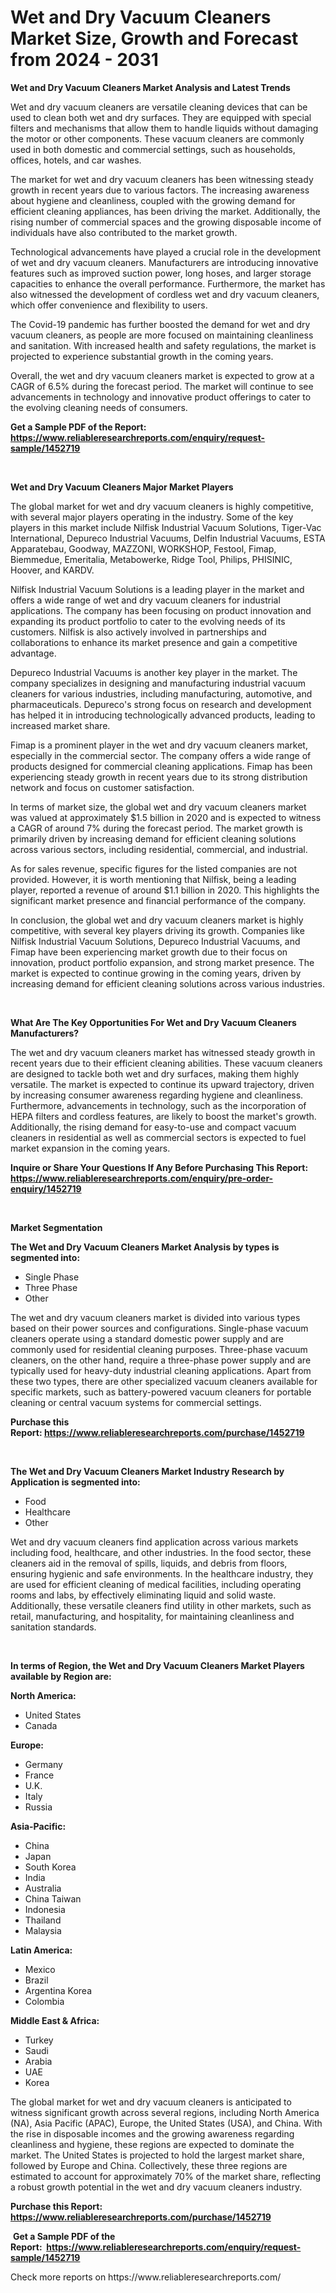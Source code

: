 <p><h1>Wet and Dry Vacuum Cleaners Market Size, Growth and Forecast from 2024 - 2031</h1></p><p><strong>Wet and Dry Vacuum Cleaners Market Analysis and Latest Trends</strong></p>
<p><p>Wet and dry vacuum cleaners are versatile cleaning devices that can be used to clean both wet and dry surfaces. They are equipped with special filters and mechanisms that allow them to handle liquids without damaging the motor or other components. These vacuum cleaners are commonly used in both domestic and commercial settings, such as households, offices, hotels, and car washes.</p><p>The market for wet and dry vacuum cleaners has been witnessing steady growth in recent years due to various factors. The increasing awareness about hygiene and cleanliness, coupled with the growing demand for efficient cleaning appliances, has been driving the market. Additionally, the rising number of commercial spaces and the growing disposable income of individuals have also contributed to the market growth.</p><p>Technological advancements have played a crucial role in the development of wet and dry vacuum cleaners. Manufacturers are introducing innovative features such as improved suction power, long hoses, and larger storage capacities to enhance the overall performance. Furthermore, the market has also witnessed the development of cordless wet and dry vacuum cleaners, which offer convenience and flexibility to users.</p><p>The Covid-19 pandemic has further boosted the demand for wet and dry vacuum cleaners, as people are more focused on maintaining cleanliness and sanitation. With increased health and safety regulations, the market is projected to experience substantial growth in the coming years.</p><p>Overall, the wet and dry vacuum cleaners market is expected to grow at a CAGR of 6.5% during the forecast period. The market will continue to see advancements in technology and innovative product offerings to cater to the evolving cleaning needs of consumers.</p></p>
<p><strong>Get a Sample PDF of the Report:&nbsp; <a href="https://www.reliableresearchreports.com/enquiry/request-sample/1452719">https://www.reliableresearchreports.com/enquiry/request-sample/1452719</a></strong></p>
<p>&nbsp;</p>
<p><strong>Wet and Dry Vacuum Cleaners Major Market Players</strong></p>
<p><p>The global market for wet and dry vacuum cleaners is highly competitive, with several major players operating in the industry. Some of the key players in this market include Nilfisk Industrial Vacuum Solutions, Tiger-Vac International, Depureco Industrial Vacuums, Delfin Industrial Vacuums, ESTA Apparatebau, Goodway, MAZZONI, WORKSHOP, Festool, Fimap, Biemmedue, Emeritalia, Metabowerke, Ridge Tool, Philips, PHISINIC, Hoover, and KARDV.</p><p>Nilfisk Industrial Vacuum Solutions is a leading player in the market and offers a wide range of wet and dry vacuum cleaners for industrial applications. The company has been focusing on product innovation and expanding its product portfolio to cater to the evolving needs of its customers. Nilfisk is also actively involved in partnerships and collaborations to enhance its market presence and gain a competitive advantage.</p><p>Depureco Industrial Vacuums is another key player in the market. The company specializes in designing and manufacturing industrial vacuum cleaners for various industries, including manufacturing, automotive, and pharmaceuticals. Depureco's strong focus on research and development has helped it in introducing technologically advanced products, leading to increased market share.</p><p>Fimap is a prominent player in the wet and dry vacuum cleaners market, especially in the commercial sector. The company offers a wide range of products designed for commercial cleaning applications. Fimap has been experiencing steady growth in recent years due to its strong distribution network and focus on customer satisfaction.</p><p>In terms of market size, the global wet and dry vacuum cleaners market was valued at approximately $1.5 billion in 2020 and is expected to witness a CAGR of around 7% during the forecast period. The market growth is primarily driven by increasing demand for efficient cleaning solutions across various sectors, including residential, commercial, and industrial.</p><p>As for sales revenue, specific figures for the listed companies are not provided. However, it is worth mentioning that Nilfisk, being a leading player, reported a revenue of around $1.1 billion in 2020. This highlights the significant market presence and financial performance of the company.</p><p>In conclusion, the global wet and dry vacuum cleaners market is highly competitive, with several key players driving its growth. Companies like Nilfisk Industrial Vacuum Solutions, Depureco Industrial Vacuums, and Fimap have been experiencing market growth due to their focus on innovation, product portfolio expansion, and strong market presence. The market is expected to continue growing in the coming years, driven by increasing demand for efficient cleaning solutions across various industries.</p></p>
<p>&nbsp;</p>
<p><strong>What Are The Key Opportunities For Wet and Dry Vacuum Cleaners Manufacturers?</strong></p>
<p><p>The wet and dry vacuum cleaners market has witnessed steady growth in recent years due to their efficient cleaning abilities. These vacuum cleaners are designed to tackle both wet and dry surfaces, making them highly versatile. The market is expected to continue its upward trajectory, driven by increasing consumer awareness regarding hygiene and cleanliness. Furthermore, advancements in technology, such as the incorporation of HEPA filters and cordless features, are likely to boost the market's growth. Additionally, the rising demand for easy-to-use and compact vacuum cleaners in residential as well as commercial sectors is expected to fuel market expansion in the coming years.</p></p>
<p><strong>Inquire or Share Your Questions If Any Before Purchasing This Report: <a href="https://www.reliableresearchreports.com/enquiry/pre-order-enquiry/1452719">https://www.reliableresearchreports.com/enquiry/pre-order-enquiry/1452719</a></strong></p>
<p>&nbsp;</p>
<p><strong>Market Segmentation</strong></p>
<p><strong>The Wet and Dry Vacuum Cleaners Market Analysis by types is segmented into:</strong></p>
<p><ul><li>Single Phase</li><li>Three Phase</li><li>Other</li></ul></p>
<p><p>The wet and dry vacuum cleaners market is divided into various types based on their power sources and configurations. Single-phase vacuum cleaners operate using a standard domestic power supply and are commonly used for residential cleaning purposes. Three-phase vacuum cleaners, on the other hand, require a three-phase power supply and are typically used for heavy-duty industrial cleaning applications. Apart from these two types, there are other specialized vacuum cleaners available for specific markets, such as battery-powered vacuum cleaners for portable cleaning or central vacuum systems for commercial settings.</p></p>
<p><strong>Purchase this Report:&nbsp;<a href="https://www.reliableresearchreports.com/purchase/1452719">https://www.reliableresearchreports.com/purchase/1452719</a></strong></p>
<p>&nbsp;</p>
<p><strong>The Wet and Dry Vacuum Cleaners Market Industry Research by Application is segmented into:</strong></p>
<p><ul><li>Food</li><li>Healthcare</li><li>Other</li></ul></p>
<p><p>Wet and dry vacuum cleaners find application across various markets including food, healthcare, and other industries. In the food sector, these cleaners aid in the removal of spills, liquids, and debris from floors, ensuring hygienic and safe environments. In the healthcare industry, they are used for efficient cleaning of medical facilities, including operating rooms and labs, by effectively eliminating liquid and solid waste. Additionally, these versatile cleaners find utility in other markets, such as retail, manufacturing, and hospitality, for maintaining cleanliness and sanitation standards.</p></p>
<p>&nbsp;</p>
<p><strong>In terms of Region, the Wet and Dry Vacuum Cleaners Market Players available by Region are:</strong></p>
<p>
    <p> <strong> North America: </strong>
        <ul>
            <li>United States</li>
            <li>Canada</li>
        </ul>
        </p> 
    <p> <strong> Europe: </strong>
        <ul>
            <li>Germany</li>
            <li>France</li>
            <li>U.K.</li>
            <li>Italy</li>
            <li>Russia</li>
        </ul>
        </p> 
    <p> <strong> Asia-Pacific: </strong>
        <ul>
            <li>China</li>
            <li>Japan</li>
            <li>South Korea</li>
            <li>India</li>
            <li>Australia</li>
            <li>China Taiwan</li>
            <li>Indonesia</li>
            <li>Thailand</li>
            <li>Malaysia</li>
        </ul>
        </p> 
    <p> <strong> Latin America: </strong>
        <ul>
            <li>Mexico</li>
            <li>Brazil</li>
            <li>Argentina Korea</li>
            <li>Colombia</li>
        </ul>
        </p> 
    <p> <strong> Middle East & Africa: </strong>
        <ul>
            <li>Turkey</li>
            <li>Saudi</li>
            <li>Arabia</li>
            <li>UAE</li>
            <li>Korea</li>
        </ul>
    </p>
    </p>
<p><p>The global market for wet and dry vacuum cleaners is anticipated to witness significant growth across several regions, including North America (NA), Asia Pacific (APAC), Europe, the United States (USA), and China. With the rise in disposable incomes and the growing awareness regarding cleanliness and hygiene, these regions are expected to dominate the market. The United States is projected to hold the largest market share, followed by Europe and China. Collectively, these three regions are estimated to account for approximately 70% of the market share, reflecting a robust growth potential in the wet and dry vacuum cleaners industry.</p></p>
<p><strong>Purchase this Report: <a href="https://www.reliableresearchreports.com/purchase/1452719">https://www.reliableresearchreports.com/purchase/1452719</a></strong></p>
<p>&nbsp;<strong>Get a Sample PDF of the Report:&nbsp;&nbsp;<a href="https://www.reliableresearchreports.com/enquiry/request-sample/1452719">https://www.reliableresearchreports.com/enquiry/request-sample/1452719</a></strong></p>
<p><strong></strong></p>
<p>Check more reports on https://www.reliableresearchreports.com/</p>